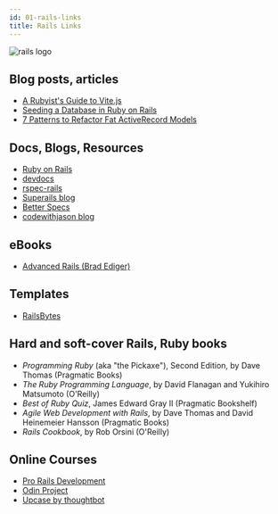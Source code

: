 ```yaml
---
id: 01-rails-links
title: Rails Links
---
```

![rails logo](https://upload.wikimedia.org/wikipedia/commons/thumb/6/62/Ruby_On_Rails_Logo.svg/320px-Ruby_On_Rails_Logo.svg.png)

## Blog posts, articles
- [A Rubyist's Guide to Vite.js](https://maximomussini.com/posts/a-rubyist-guide-to-vite-js#getting-started)
- [Seeding a Database in Ruby on Rails](https://ninjadevel.com/seeding-database-ruby-on-rails/)
- [7 Patterns to Refactor Fat ActiveRecord Models](https://web.archive.org/web/20121019225528/http://blog.codeclimate.com/blog/2012/10/17/7-ways-to-decompose-fat-activerecord-models/)

## Docs, Blogs, Resources
- [Ruby on Rails](https://rubyonrails.org/)
- [devdocs](https://devdocs.io/rails~7.0/)
- [rspec-rails](https://github.com/rspec/rspec-rails)
- [Superails blog](https://blog.corsego.com/)
- [Better Specs](https://www.betterspecs.org/)
- [codewithjason blog](https://www.codewithjason.com/articles/)

## eBooks
- [Advanced Rails (Brad Ediger)](https://theswissbay.ch/pdf/Gentoomen%20Library/Programming/Ruby/O%27Reilly%20Advanced%20Rails.pdf)

## Templates
- [RailsBytes](https://railsbytes.com/)

## Hard and soft-cover Rails, Ruby books
- _Programming Ruby_ (aka "the Pickaxe"), Second Edition, by Dave Thomas (Pragmatic Books)
- _The Ruby Programming Language_, by David Flanagan and Yukihiro Matsumoto (O'Reilly)
- _Best of Ruby Quiz_, James Edward Gray II (Pragmatic Bookshelf)
- _Agile Web Development with Rails_, by Dave Thomas and David Heinemeier Hansson (Pragmatic Books)
- _Rails Cookbook_, by Rob Orsini (O'Reilly)

## Online Courses
- [Pro Rails Development](https://devcamp.com/trails/professional-rails-development-course)
- [Odin Project](https://theodinproject.com/)
- [Upcase by thoughtbot](https://thoughtbot.com/upcase/practice)
